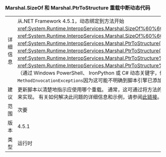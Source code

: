 ### <a name="marshalsizeof-and-marshalptrtostructure-overloads-break-dynamic-code"></a>Marshal.SizeOf 和 Marshal.PtrToStructure 重载中断动态代码

|   |   |
|---|---|
|详细信息|从.NET Framework 4.5.1，动态绑定到方法开始<xref:System.Runtime.InteropServices.Marshal.SizeOf%60%601>， <xref:System.Runtime.InteropServices.Marshal.SizeOf%60%601(%60%600)>， <xref:System.Runtime.InteropServices.Marshal.PtrToStructure(System.IntPtr,System.Object)>， <xref:System.Runtime.InteropServices.Marshal.PtrToStructure(System.IntPtr,System.Type)>， <xref:System.Runtime.InteropServices.Marshal.PtrToStructure%60%601(System.IntPtr)>，或<xref:System.Runtime.InteropServices.Marshal.PtrToStructure%60%601(System.IntPtr,%60%600)>、 （通过 Windows PowerShell、 IronPython 或 C# 动态关键字，例如）可能会导致<code>MethodInvocationExceptions</code>因为这可能不明确到脚本引擎已添加这些方法的新重载。|
|建议|更新脚本以清楚地指示应使用哪个重载。 通常，这可通过将方法的类型参数显式转换为 <xref:System.Type> 来实现。 有关如何解决此问题的详细信息和示例，请参阅[此链接](https://support.microsoft.com/kb/2909958/)。|
|范围|次要|
|版本|4.5.1|
|类型|运行时|

